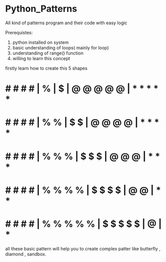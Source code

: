 # Python_Patterns
All kind of patterns program and their code with easy logic

Prerequistes:
  1. python installed on system
  2. basic understanding of loops( mainly for loop)
  3. understanding of range() function
  4. willing to learn this concept
 
 firstly learn how to create this 5 shapes
  # # # # #   |           %   |           $   |   @ @ @ @ @  |   * * * * *
  # # # # #   |         % %   |         $ $   |   @ @ @ @    |     * * * *
  # # # # #   |       % % %   |       $ $ $   |   @ @ @      |       * * * 
  # # # # #   |     % % % %   |     $ $ $ $   |   @ @        |         * *
  # # # # #   |   % % % % %   |   $ $ $ $ $   |   @          |           *
 
 all these basic pattern will help you to create complex patter like butterfly , diamond , sandbox.
